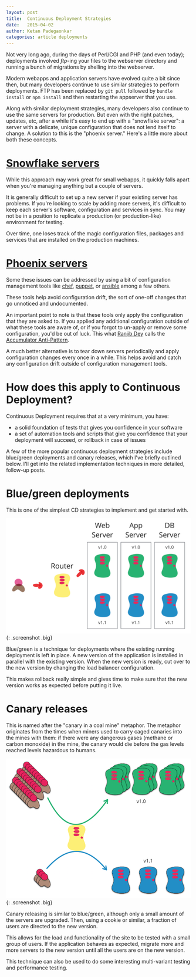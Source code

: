 ```yaml
---
layout: post
title:  Continuous Deployment Strategies
date:   2015-04-02
author: Ketan Padegaonkar
categories: article deployments
---
```


Not very long ago, during the days of Perl/CGI and PHP (and even today); deployments involved *ftp*-ing your files to the webserver directory and running a bunch of migrations by shelling into the webserver.

Modern webapps and application servers have evolved quite a bit since then, but many developers continue to use  similar strategies to perform deployments. FTP has been replaced by `git pull` followed by `bundle install` or `npm install` and then restarting the appserver that you use.

Along with similar deployment strategies, many developers also continue to use the same servers for production. But even with the right patches, updates, etc, after a while it's easy to end up with a "snowflake server": a server with a delicate, unique configuration that does not lend itself to change. A solution to this is the "phoenix server." Here's a little more about both these concepts. 

# [Snowflake servers](http://martinfowler.com/bliki/SnowflakeServer.html)

While this approach may work great for small webapps, it quickly falls apart when you're managing anything but a couple of servers.

It is generally difficult to set up a new server if your existing server has problems. If you're looking to scale by adding more servers, it's difficult to keep each server's software, configuration and services in sync. You may not be in a position to replicate a production (or production-like) environment for testing.

Over time, one loses track of the magic configuration files, packages and services that are installed on the production machines.


# [Phoenix servers](http://martinfowler.com/bliki/PhoenixServer.html)

Some these issues can be addressed by using a bit of configuration management tools like [chef](https://www.chef.io/), [puppet](https://puppetlabs.com/), or [ansible](http://www.ansible.com/home) among a few others.

These tools help avoid configuration drift, the sort of one-off changes that go unnoticed and undocumented.

An important point to note is that these tools only apply the configuration that they are asked to. If you applied any additional configuration outside of what these tools are aware of, or if you forgot to un-apply or remove some configuration, you'd be out of luck. This what [Ranjib Dey](https://github.com/ranjib) calls the [Accumulator Anti-Pattern](http://server.dzone.com/articles/infrastructure-tooling-anti).

A much better alternative is to tear down servers periodically and apply configuration changes every once in a while. This helps avoid and catch any configuration drift outside of configuration management tools.

# How does this apply to Continuous Deployment?

Continuous Deployment requires that at a very minimum, you have:
* a solid foundation of tests that gives you confidence in your software
* a set of automation tools and scripts that give you confidence that your deployment will succeed, or rollback in case of issues

A few of the more popular continuous deployment strategies include blue/green deployments and canary releases, which I've briefly outlined below. I'll get into the related implementation techniques in more detailed, follow-up posts. 

# Blue/green deployments

This is one of the simplest CD strategies to implement and get started with.

![blue green](/assets/images/screenshots/cd-strategies/blue-green.png){: .screenshot .big}

Blue/green is a technique for deployments where the existing running deployment is left in place. A new version of the application is installed in parallel with the existing version. When the new version is ready, cut over to the new version by changing the load balancer configuration.

This makes rollback really simple and gives time to make sure that the new version works as expected before putting it live.

# Canary releases

This is named after the "canary in a coal mine" metaphor. The metaphor originates from the times when miners used to carry caged canaries into the mines with them: if there were any dangerous gases (methane or carbon monoxide) in the mine, the canary would die before the gas levels reached levels hazardous to humans.

![canary releases](/assets/images/screenshots/cd-strategies/canary.png){: .screenshot .big}

Canary releasing is similar to blue/green, although only a small amount of the servers are upgraded. Then, using a cookie or similar, a fraction of users are directed to the new version.

This allows for the load and functionality of the site to be tested with a small group of users. If the application behaves as expected, migrate more and more servers to the new version until all the users are on the new version.

This technique can also be used to do some interesting multi-variant testing and performance testing.
